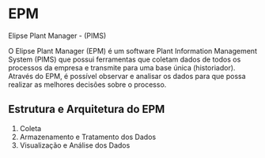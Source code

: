 # EPM
Elipse Plant Manager - (PIMS)

O Elipse Plant Manager (EPM) é um software Plant Information Management System (PIMS) que possui ferramentas que coletam dados de todos os processos da empresa e transmite para uma base única (historiador). Através do EPM, é possível observar e analisar os dados para que possa realizar as melhores decisões sobre o processo. 

## Estrutura e Arquitetura do EPM


1. Coleta
2. Armazenamento e Tratamento dos Dados
3. Visualização e Análise dos Dados